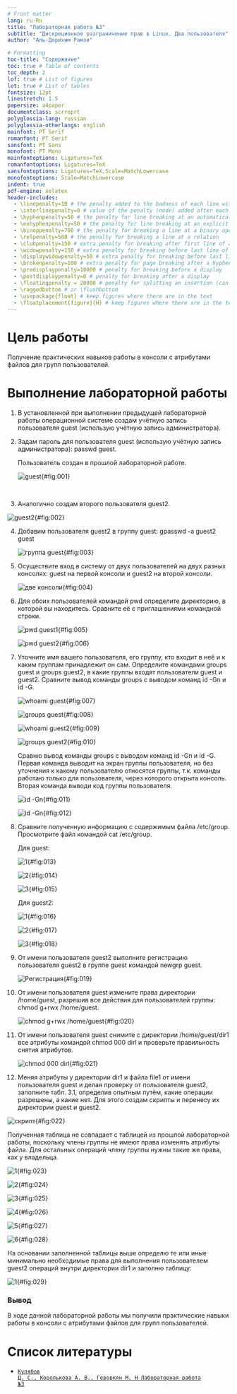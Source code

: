 ```yaml
---
# Front matter
lang: ru-Ru
title: "Лабораторная работа №3"
subtitle: "Дискреционное разграничение прав в Linux. Два пользователя"
author: "Аль-Дорихим Рамзи"

# Formatting
toc-title: "Содержание"
toc: true # Table of contents
toc_depth: 2
lof: true # List of figures
lot: true # List of tables
fontsize: 12pt
linestretch: 1.5
papersize: a4paper
documentclass: scrreprt
polyglossia-lang: russian
polyglossia-otherlangs: english
mainfont: PT Serif
romanfont: PT Serif
sansfont: PT Sans
monofont: PT Mono
mainfontoptions: Ligatures=TeX
romanfontoptions: Ligatures=TeX
sansfontoptions: Ligatures=TeX,Scale=MatchLowercase
monofontoptions: Scale=MatchLowercase
indent: true
pdf-engine: xelatex
header-includes:
  - \linepenalty=10 # the penalty added to the badness of each line within a paragraph (no associated penalty node) Increasing the value makes tex try to have fewer lines in the paragraph.
  - \interlinepenalty=0 # value of the penalty (node) added after each line of a paragraph.
  - \hyphenpenalty=50 # the penalty for line breaking at an automatically inserted hyphen
  - \exhyphenpenalty=50 # the penalty for line breaking at an explicit hyphen
  - \binoppenalty=700 # the penalty for breaking a line at a binary operator
  - \relpenalty=500 # the penalty for breaking a line at a relation
  - \clubpenalty=150 # extra penalty for breaking after first line of a paragraph
  - \widowpenalty=150 # extra penalty for breaking before last line of a paragraph
  - \displaywidowpenalty=50 # extra penalty for breaking before last line before a display math
  - \brokenpenalty=100 # extra penalty for page breaking after a hyphenated line
  - \predisplaypenalty=10000 # penalty for breaking before a display
  - \postdisplaypenalty=0 # penalty for breaking after a display
  - \floatingpenalty = 20000 # penalty for splitting an insertion (can only be split footnote in standard LaTeX)
  - \raggedbottom # or \flushbottom
  - \usepackage{float} # keep figures where there are in the text
  - \floatplacement{figure}{H} # keep figures where there are in the text
---
```


# Цель работы

Получение практических навыков работы в консоли с атрибутами файлов для групп пользователей.

# Выполнение лабораторной работы

1. В установленной при выполнении предыдущей лабораторной работы операционной системе создам учётную запись пользователя guest (использую учётную запись администратора).

1. Задам пароль для пользователя guest (использую учётную запись администратора): passwd guest.

   Пользователь создан в прошлой лабораторной работе.
   
   ![guest](image/1-1.png){#fig:001}

​       

3. Аналогично создам второго пользователя guest2.

![guest2](image/1.png){#fig:002}

4. Добавим пользователя guest2 в группу guest: gpasswd -a guest2 guest

   ![группа guest](image/2.png){#fig:003}

5. Осуществите вход в систему от двух пользователей на двух разных консолях: guest на первой консоли и guest2 на второй консоли. 

   ![две консоли](image/3.png){#fig:004}

6. Для обоих пользователей командой pwd определите директорию, в которой вы находитесь. Сравните её с приглашениями командной строки. 

   ![pwd guest1](image/5.png){#fig:005}

   ![pwd guest2](image/6.png){#fig:006}

7. Уточните имя вашего пользователя, его группу, кто входит в неё и к каким группам принадлежит он сам. Определите командами groups guest и groups guest2, в какие группы входят пользователи guest и guest2. Сравните вывод команды groups с выводом команд id -Gn и id -G. 

   ![whoami guest](image/7.png){#fig:007}

   ![groups guest](image/8.png){#fig:008}

   ![whoami guest2](image/9.png){#fig:009}

   ![groups guest2](image/10.png){#fig:010}

   Сравню вывод команды groups с выводом команд id -Gn и id -G.
   Первая команда выводит на экран группы пользователя, но без уточнения к
   какому пользователю относятся группы, т.к. команды работаю только для
   пользователя, через которого открыта консоль. Вторая команда выводи код группы
   пользователя.

   ![id -Gn](image/11.png){#fig:011}

   ![id -Gn](image/12.png){#fig:012}

   

8. Сравните полученную информацию с содержимым файла /etc/group. Просмотрите файл командой cat /etc/group.

   Для guest:

   ![1](image/13.png){#fig:013}

   ![2](image/14.png){#fig:014}

   ![3](image/15.png){#fig:015}

   Для guest2:

   ![1](image/16.png){#fig:016}

   ![2](image/17.png){#fig:017}

   ![3](image/18.png){#fig:018}

9. От имени пользователя guest2 выполните регистрацию пользователя guest2 в группе guest командой newgrp guest. 

   ![Регистрация](image/19.png){#fig:019}

10. От имени пользователя guest измените права директории /home/guest, разрешив все действия для пользователей группы: chmod g+rwx /home/guest.

     ![chmod g+rwx /home/guest](image/20.png){#fig:020}

11. От имени пользователя guest снимите с директории /home/guest/dir1 все атрибуты командой chmod 000 dirl и проверьте правильность снятия атрибутов. 

    ![chmod 000 dirl](image/21.png){#fig:021}

12. Меняя атрибуты у директории dir1 и файла file1 от имени пользователя guest и делая проверку от пользователя guest2, заполните табл. 3.1, определив опытным путём, какие операции разрешены, а какие нет. Для этого создам скрипты и перенесу их директории guest и guest2.

![скрипт](image/22.png){#fig:022}

Полученная таблица не совпадает с таблицей из прошлой
лабораторной работы, поскольку члены группы не имеют права изменять
атрибуты файла. Для остальных операций члену группы нужны такие же
права, как у владельца.

![1](image/23.png){#fig:023}

![2](image/24.png){#fig:024}

![3](image/25.png){#fig:025}

![4](image/26.png){#fig:026}

![5](image/27.png){#fig:027}

![6](image/28.png){#fig:028}

На основании заполненной таблицы выше определю те или иные минимально
необходимые права для выполнения пользователем guest2 операций внутри
директории dir1 и заполню таблицу:

![1](image/29.png){#fig:029}

### Вывод

В ходе данной лабораторной работы мы получили практические навыки работы в консоли с атрибутами файлов для групп пользователей.


# Список литературы

- <code>[Кулябов Д. С., Королькова А. В., Геворкян М. Н Лабораторная работа №3](https://esystem.rudn.ru/pluginfile.php/1651749/mod_resource/content/4/003-lab_discret_2users.pdf)</code>